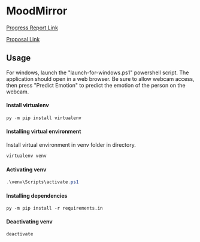 # MoodMirror

[Progress Report Link](https://docs.google.com/document/d/1zcvJ6YbKLEyoJ-yDF_jfcapHDL3DqDEnxSkEmOHma9w/edit?usp=sharing)

[Proposal Link](https://docs.google.com/document/d/1SZxvgO6slOHLQc_zVqJpW-hWD_TaRWTL0fOREhcHuAI/edit?usp=sharing)

## Usage
For windows, launch the "launch-for-windows.ps1" powershell script. The application should open in a web browser. Be sure to allow webcam access, then press "Predict Emotion" to predict the emotion of the person on the webcam.

#### Install virtualenv
```powershell
py -m pip install virtualenv
```

#### Installing virtual environment
Install virtual environment in venv folder in directory.
```powershell
virtualenv venv
```

#### Activating venv
```powershell
.\venv\Scripts\activate.ps1
```

#### Installing dependencies
```
py -m pip install -r requirements.in
```

#### Deactivating venv
```powershell
deactivate
```